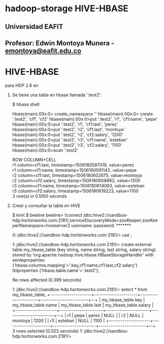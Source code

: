 # hadoop-storage HIVE-HBASE
## Universidad EAFIT
## Profesor: Edwin Montoya Munera - emontoya@eafit.edu.co

# HIVE-HBASE

para HDP 2.6 en

1. Se tiene una tabla en hbase llamada '<user-vpn>:test2':

      $ hbase shell

      hbase(main):00x:0> create_namespace '<user-vpn>'
      hbase(main):00x:0> create '<user-vpn>:test2', 'cf1', 'cf2'
      hbase(main):00x:0>put '<user-vpn>:test2', 'r1', 'cf1:name', 'pepe'
      hbase(main):00x:0>put '<user-vpn>:test2', 'r1', 'cf1:last', 'perez'
      hbase(main):00x:0>put '<user-vpn>:test2', 'r2', 'cf1:last', 'montoya'
      hbase(main):00x:0>put '<user-vpn>:test2', 'r2', 'cf2:salary', '1200'
      hbase(main):00x:0>put '<user-vpn>:test2', 'r3', 'cf1:name', 'esteban'
      hbase(main):00x:0>put '<user-vpn>:test2', 'r3', 'cf2:salary', '1100'         
      hbase(main):00x:0>scan '<user-vpn>:test2'

      ROW                   COLUMN+CELL                                               
      r1                   column=cf1:last, timestamp=1506180597019, value=perez     
      r1                   column=cf1:name, timestamp=1506180591142, value=pepe      
      r2                   column=cf1:last, timestamp=1506180602675, value=montoya   
      r2                   column=cf2:salary, timestamp=1506180608682, value=1200    
      r3                   column=cf1:name, timestamp=1506180614063, value=esteban   
      r3                   column=cf2:salary, timestamp=1506180619223, value=1100    
      3 row(s) in 0.1050 seconds

2. Crear y consultar la tabla en HIVE


      $ kinit
      $ beeline
      beeline> !connect jdbc:hive2://sandbox-hdp.hortonworks.com:2181/;serviceDiscoveryMode=zooKeeper;zooKeeperNamespace=hiveserver2
      username: <user-vpn>
      password: *******

      0: jdbc:hive2://sandbox-hdp.hortonworks.com:2181/> use <user-vpn>;

      1: jdbc:hive2://sandbox-hdp.hortonworks.com:2181/> create external table my_hbase_table (key string, name string, last string, salary string) stored by 'org.apache.hadoop.hive.hbase.HBaseStorageHandler' with serdeproperties ('hbase.columns.mapping'=':key,cf1:name,cf1:last,cf2:salary') tblproperties ('hbase.table.name'='<user-vpn>:test2');

      No rows affected (0.399 seconds)

      1: jdbc:hive2://sandbox-hdp.hortonworks.com:2181/> select * from my_hbase_table;
      +---------------------+----------------------+----------------------+------------------------+--+
      | my_hbase_table.key  | my_hbase_table.name  | my_hbase_table.last  | my_hbase_table.salary  |
      +---------------------+----------------------+----------------------+------------------------+--+
      | r1                  | pepe                 | perez                | NULL                   |
      | r2                  | NULL                 | montoya              | 1200                   |
      | r3                  | esteban              | NULL                 | 1100                   |
      +---------------------+----------------------+----------------------+------------------------+--+
      3 rows selected (0.523 seconds)
      1: jdbc:hive2://sandbox-hdp.hortonworks.com:2181/>
